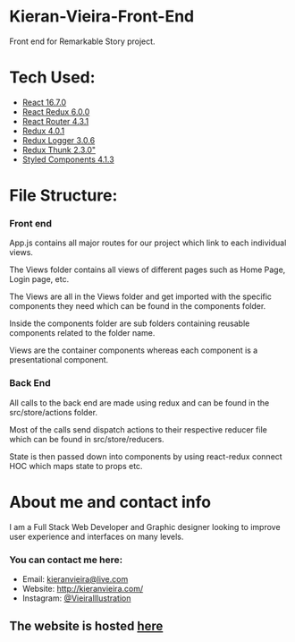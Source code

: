 # Kieran-Vieira-Front-End
Front end for Remarkable Story project.

# Tech Used:

* [React 16.7.0](https://reactjs.org/docs/getting-started.html)
* [React Redux 6.0.0](https://redux.js.org/basics/usage-with-react)
* [React Router 4.3.1](https://reacttraining.com/react-router/core/guides/philosophy)
* [Redux 4.0.1](https://redux.js.org/)
* [Redux Logger 3.0.6](https://redux.js.org/advanced/middleware)
* [Redux Thunk 2.3.0"](https://redux.js.org/advanced/middleware)
* [Styled Components 4.1.3](https://www.styled-components.com/)

# File Structure:

### Front end

App.js contains all major routes for our project which link to each individual views.

The Views folder contains all views of different pages such as Home Page, Login page, etc.

The Views are all in the Views folder and get imported with the specific components they need which can be found in the components folder.

Inside the components folder are sub folders containing reusable components related to the folder name.

Views are the container components whereas each component is a presentational component.

### Back End

All calls to the back end are made using redux and can be found in the src/store/actions folder. 

Most of the calls send dispatch actions to their respective reducer file which can be found in src/store/reducers.

State is then passed down into components by using react-redux connect HOC which maps state to props etc.

# About me and contact info

I am a Full Stack Web Developer and Graphic designer looking to improve user experience and interfaces on many levels. 

### You can contact me here:

* Email: kieranvieira@live.com
* Website: http://kieranvieira.com/
* Instagram: [@VieiraIllustration](https://www.instagram.com/vieiraillustration/)

## The website is hosted [here](https://5c5ccb2904bd58e197f3056f--sharp-tereshkova-a037b6.netlify.com/)

